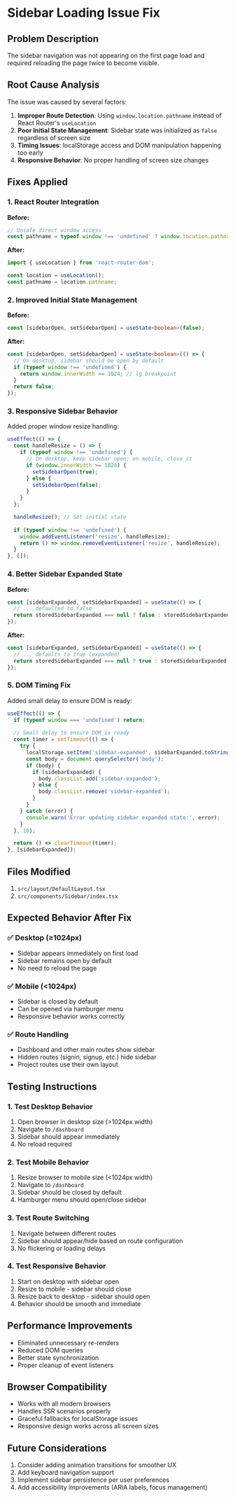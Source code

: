 # Sidebar Loading Issue Fix

## Problem Description
The sidebar navigation was not appearing on the first page load and required reloading the page twice to become visible.

## Root Cause Analysis
The issue was caused by several factors:

1. **Improper Route Detection**: Using `window.location.pathname` instead of React Router's `useLocation`
2. **Poor Initial State Management**: Sidebar state was initialized as `false` regardless of screen size
3. **Timing Issues**: localStorage access and DOM manipulation happening too early
4. **Responsive Behavior**: No proper handling of screen size changes

## Fixes Applied

### 1. React Router Integration
**Before:**
```typescript
// Unsafe direct window access
const pathname = typeof window !== 'undefined' ? window.location.pathname : '/';
```

**After:**
```typescript
import { useLocation } from 'react-router-dom';

const location = useLocation();
const pathname = location.pathname;
```

### 2. Improved Initial State Management
**Before:**
```typescript
const [sidebarOpen, setSidebarOpen] = useState<boolean>(false);
```

**After:**
```typescript
const [sidebarOpen, setSidebarOpen] = useState<boolean>(() => {
  // On desktop, sidebar should be open by default
  if (typeof window !== 'undefined') {
    return window.innerWidth >= 1024; // lg breakpoint
  }
  return false;
});
```

### 3. Responsive Sidebar Behavior
Added proper window resize handling:
```typescript
useEffect(() => {
  const handleResize = () => {
    if (typeof window !== 'undefined') {
      // On desktop, keep sidebar open; on mobile, close it
      if (window.innerWidth >= 1024) {
        setSidebarOpen(true);
      } else {
        setSidebarOpen(false);
      }
    }
  };

  handleResize(); // Set initial state
  
  if (typeof window !== 'undefined') {
    window.addEventListener('resize', handleResize);
    return () => window.removeEventListener('resize', handleResize);
  }
}, []);
```

### 4. Better Sidebar Expanded State
**Before:**
```typescript
const [sidebarExpanded, setSidebarExpanded] = useState(() => {
  // ... defaulted to false
  return storedSidebarExpanded === null ? false : storedSidebarExpanded === 'true';
});
```

**After:**
```typescript
const [sidebarExpanded, setSidebarExpanded] = useState(() => {
  // ... defaults to true (expanded)
  return storedSidebarExpanded === null ? true : storedSidebarExpanded === 'true';
});
```

### 5. DOM Timing Fix
Added small delay to ensure DOM is ready:
```typescript
useEffect(() => {
  if (typeof window === 'undefined') return;
  
  // Small delay to ensure DOM is ready
  const timer = setTimeout(() => {
    try {
      localStorage.setItem('sidebar-expanded', sidebarExpanded.toString());
      const body = document.querySelector('body');
      if (body) {
        if (sidebarExpanded) {
          body.classList.add('sidebar-expanded');
        } else {
          body.classList.remove('sidebar-expanded');
        }
      }
    } catch (error) {
      console.warn('Error updating sidebar expanded state:', error);
    }
  }, 10);

  return () => clearTimeout(timer);
}, [sidebarExpanded]);
```

## Files Modified
1. `src/layout/DefaultLayout.tsx`
2. `src/components/Sidebar/index.tsx`

## Expected Behavior After Fix

### ✅ Desktop (≥1024px)
- Sidebar appears immediately on first load
- Sidebar remains open by default
- No need to reload the page

### ✅ Mobile (<1024px)
- Sidebar is closed by default
- Can be opened via hamburger menu
- Responsive behavior works correctly

### ✅ Route Handling
- Dashboard and other main routes show sidebar
- Hidden routes (signin, signup, etc.) hide sidebar
- Project routes use their own layout

## Testing Instructions

### 1. Test Desktop Behavior
1. Open browser in desktop size (>1024px width)
2. Navigate to `/dashboard`
3. Sidebar should appear immediately
4. No reload required

### 2. Test Mobile Behavior
1. Resize browser to mobile size (<1024px width)
2. Navigate to `/dashboard`
3. Sidebar should be closed by default
4. Hamburger menu should open/close sidebar

### 3. Test Route Switching
1. Navigate between different routes
2. Sidebar should appear/hide based on route configuration
3. No flickering or loading delays

### 4. Test Responsive Behavior
1. Start on desktop with sidebar open
2. Resize to mobile - sidebar should close
3. Resize back to desktop - sidebar should open
4. Behavior should be smooth and immediate

## Performance Improvements
- Eliminated unnecessary re-renders
- Reduced DOM queries
- Better state synchronization
- Proper cleanup of event listeners

## Browser Compatibility
- Works with all modern browsers
- Handles SSR scenarios properly
- Graceful fallbacks for localStorage issues
- Responsive design works across all screen sizes

## Future Considerations
1. Consider adding animation transitions for smoother UX
2. Add keyboard navigation support
3. Implement sidebar persistence per user preferences
4. Add accessibility improvements (ARIA labels, focus management)